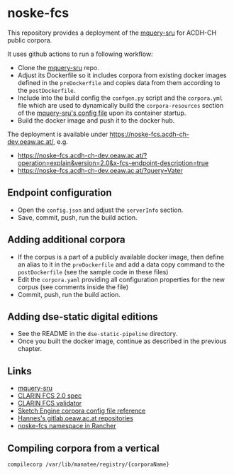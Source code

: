 # noske-fcs

This repository provides a deployment of the [mquery-sru](https://github.com/czcorpus/mquery-sru) for ACDH-CH public corpora.

It uses github actions to run a following workflow:

* Clone the [mquery-sru](https://github.com/czcorpus/mquery-sru) repo.
* Adjust its Dockerfile so it includes corpora from existing docker images defined in the `preDockerfile`
  and copies data from them according to the `postDockerfile`.
* Include into the build config the `confgen.py` script and the `corpora.yml` file which are used to dynamically
  build the `corpora-resources` section of the 
  [mquery-sru's config file](https://github.com/czcorpus/mquery-sru/blob/main/config-reference.md)
  upon its container startup.
* Build the docker image and push it to the docker hub.

The deployment is available under https://noske-fcs.acdh-ch-dev.oeaw.ac.at/, e.g. 

* https://noske-fcs.acdh-ch-dev.oeaw.ac.at/?operation=explain&version=2.0&x-fcs-endpoint-description=true
* https://noske-fcs.acdh-ch-dev.oeaw.ac.at/?query=Vater

## Endpoint configuration

* Open the `config.json` and adjust the `serverInfo` section.
* Save, commit, push, run the build action.

## Adding additional corpora

* If the corpus is a part of a publicly available docker image, then define an alias to it
  in the `preDockerfile` and add a data copy command to the `postDockerfile` (see the sample code in these files)
* Edit the `corpora.yaml` providing all configuration properties for the new corpus
  (see comments inside the file)
* Commit, push, run the build action.

## Adding dse-static digital editions

* See the README in the `dse-static-pipeline` directory.
* Once you built the docker image, continue as described in the previous chapter.

## Links

* [mquery-sru](https://github.com/czcorpus/mquery-sru)
* [CLARIN FCS 2.0 spec](https://clarin-eric.github.io/fcs-misc/fcs-core-2.0-specs/fcs-core-2.0.html)
* [CLARIN FCS validator](https://fcs-validator.data.saw-leipzig.de/)
* [Sketch Engine corpora config file reference](https://www.sketchengine.eu/documentation/corpus-configuration-file-all-features/)
* [Hannes's gitlab.oeaw.ac.at repositories](https://gitlab.oeaw.ac.at/acdh-ch/hpirker/)
* [noske-fcs namespace in Rancher](https://rancher.acdh-dev.oeaw.ac.at/dashboard/c/c-m-6hwgqq2g/explorer/namespace/noske-fcs#Workloads)

## Compiling corpora from a vertical

```
compilecorp /var/lib/manatee/registry/{corporaName}
```
